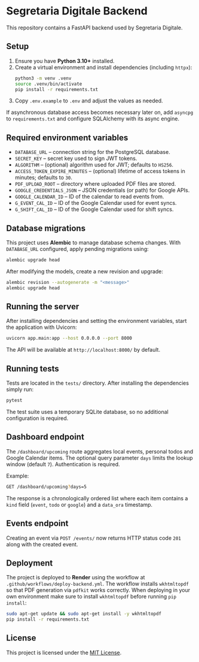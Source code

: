 # Segretaria Digitale Backend

This repository contains a FastAPI backend used by Segretaria Digitale.

## Setup

1. Ensure you have **Python 3.10+** installed.
2. Create a virtual environment and install dependencies (including `httpx`):
   ```bash
   python3 -m venv .venv
   source .venv/bin/activate
   pip install -r requirements.txt
   ```
3. Copy `.env.example` to `.env` and adjust the values as needed.

If asynchronous database access becomes necessary later on, add `asyncpg` to
`requirements.txt` and configure SQLAlchemy with its async engine.

## Required environment variables

- `DATABASE_URL` – connection string for the PostgreSQL database.
- `SECRET_KEY` – secret key used to sign JWT tokens.
- `ALGORITHM` – (optional) algorithm used for JWT; defaults to `HS256`.
- `ACCESS_TOKEN_EXPIRE_MINUTES` – (optional) lifetime of access tokens in minutes; defaults to `30`.
- `PDF_UPLOAD_ROOT` – directory where uploaded PDF files are stored.
- `GOOGLE_CREDENTIALS_JSON` – JSON credentials (or path) for Google APIs.
- `GOOGLE_CALENDAR_ID` – ID of the calendar to read events from.
- `G_EVENT_CAL_ID` – ID of the Google Calendar used for event syncs.
- `G_SHIFT_CAL_ID` – ID of the Google Calendar used for shift syncs.

## Database migrations

This project uses **Alembic** to manage database schema changes. With
`DATABASE_URL` configured, apply pending migrations using:

```bash
alembic upgrade head
```

After modifying the models, create a new revision and upgrade:

```bash
alembic revision --autogenerate -m "<message>"
alembic upgrade head
```

## Running the server

After installing dependencies and setting the environment variables, start the
application with Uvicorn:

```bash
uvicorn app.main:app --host 0.0.0.0 --port 8000
```

The API will be available at `http://localhost:8000/` by default.


## Running tests

Tests are located in the `tests/` directory. After installing the
dependencies simply run:

```bash
pytest
```

The test suite uses a temporary SQLite database, so no additional
configuration is required.

## Dashboard endpoint

The `/dashboard/upcoming` route aggregates local events, personal todos and
Google Calendar items. The optional query parameter `days` limits the lookup
window (default `7`). Authentication is required.

Example:

```bash
GET /dashboard/upcoming?days=5
```

The response is a chronologically ordered list where each item contains a
`kind` field (`event`, `todo` or `google`) and a `data_ora` timestamp.

## Events endpoint

Creating an event via `POST /events/` now returns HTTP status code `201` along
with the created event.

## Deployment

The project is deployed to **Render** using the workflow at
`.github/workflows/deploy-backend.yml`. The workflow installs `wkhtmltopdf` so
that PDF generation via `pdfkit` works correctly. When deploying in your own
environment make sure to install `wkhtmltopdf` before running `pip install`:

```bash
sudo apt-get update && sudo apt-get install -y wkhtmltopdf
pip install -r requirements.txt
```

## License

This project is licensed under the [MIT License](LICENSE).

